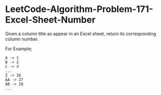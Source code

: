 # LeetCode-Algorithm-Problem-171-Excel-Sheet-Number
Given a column title as appear in an Excel sheet, return its corresponding column number.

For Example;

    A -> 1
    B -> 2
    C -> 3
    ...
    Z -> 26
    AA -> 27
    AB -> 28 
    ...
